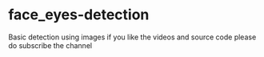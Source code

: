 # face_eyes-detection
Basic detection using images
if you like the videos and source code 
please do subscribe the channel

